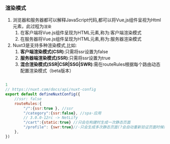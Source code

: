 ### 渲染模式

1. 浏览器和服务器都可以解释JavaScript代码,都可以将Vue,js组件呈视为Html元素，此过程为`渲染`
    1. 在客户端将Vue.js组件呈现为HTML元素,称为:客户端渲染模式
    2. 在服务器将Vue.js组件呈现为HTML元素,称为:服务器渲染模式
2. Nuxt3是支持多种渲染模式,比如:
    1. **客户端渲染模式(CSR)**:只需将ssr设置为false
    2. **服务器端渲染模式(SSR)**:只需将ssr设置为true
    3. **混合渲染模式(SSR|CSR|SSG|SWR)**:需在routeRules根据每个路由动态配置渲染模式（beta版本）
```js

1
// https://nuxt.com/docs/api/nuxt-config
export default defineNuxtConfig({
    //ssr: false
    routeRules:{
        "/":{ssr:true }, //ssr
        "/category":{ssr:false}, //spa·应用
        // 3.0.0-12rc -> NetLify
        "/cart":{static:true} //只会在构建时生成一次静态页面
        "/profile": {swr:true}//·只会生成多次静态页面(?会自动重新验证页面时候需要重新生成·)
    },
})


```
